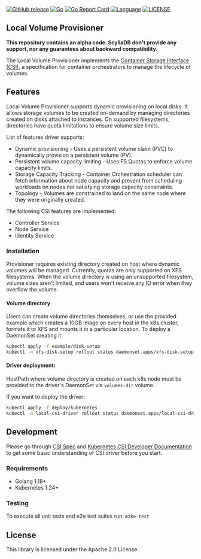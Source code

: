 [![GitHub release](https://img.shields.io/github/tag/scylladb/k8s-local-volume-provisioner.svg?label=release)](https://github.com/scylladb/k8s-local-volume-provisioner/releases)
[![Go](https://github.com/scylladb/k8s-local-volume-provisioner/actions/workflows/build-test.yaml/badge.svg?branch=master)](https://github.com/scylladb/k8s-local-volume-provisioner/actions/workflows/build-test.yaml?query=branch%3Amaster)
[![Go Report Card](https://goreportcard.com/badge/github.com/scylladb/k8s-local-volume-provisioner)](https://goreportcard.com/report/github.com/scylladb/k8s-local-volume-provisioner)
[![Language](https://img.shields.io/badge/Language-Go-blue.svg)](https://golang.org/)
[![LICENSE](https://img.shields.io/github/license/scylladb/k8s-local-volume-provisioner.svg)](https://github.com/scylladb/k8s-local-volume-provisioner/blob/master/LICENSE)

## Local Volume Provisioner

**This repository contains an alpha code. ScyllaDB don't provide any support, nor any guarantees about backward compatibility.** 

The Local Volume Provisioner implements the [Container Storage Interface (CSI)](https://github.com/container-storage-interface/spec/blob/master/spec.md),
a specification for container orchestrators to manage the lifecycle of volumes.

## Features
Local Volume Provisioner supports dynamic provisioning on local disks. It allows storage volumes to be created on-demand
by managing directories created on disks attached to instances. On supported filesystems, directories have quota
limitations to ensure volume size limits.

List of features driver supports:
* Dynamic provisioning - Uses a persistent volume claim (PVC) to dynamically provision a persistent volume (PV).
* Persistent volume capacity limiting - Uses FS Quotas to enforce volume capacity limits.
* Storage Capacity Tracking - Container Orchestration scheduler can fetch information about node capacity and prevent 
from scheduling workloads on nodes not satisfying storage capacity constraints.
* Topology - Volumes are constrained to land on the same node where they were originally created. 

The following CSI features are implemented:
* Controller Service
* Node Service
* Identity Service

### Installation

Provisioner requires existing directory created on host where dynamic volumes will be managed.
Currently, quotas are only supported on XFS filesystems. When the volume directory is using an unsupported filesystem, 
volume sizes aren't limited, and users won't receive any IO error when they overflow the volume.

#### Volume directory
  
Users can create volume directories themselves, or use the provided example which creates a 10GB image on every host in 
the k8s cluster, formats it to XFS and mounts it in a particular location.
To deploy a DaemonSet creating it:
```sh
kubectl apply -f example/disk-setup
kubectl -n xfs-disk-setup rollout status daemonset.apps/xfs-disk-setup
```

#### Driver deployment:

HostPath where volume directory is created on each k8s node must be provided to the driver's DaemonSet via `volumes-dir`
volume.

If you want to deploy the driver:
```sh
kubectl apply -f deploy/kubernetes
kubectl -n local-csi-driver rollout status daemonset.apps/local-csi-driver
```

## Development
Please go through [CSI Spec](https://github.com/container-storage-interface/spec/blob/master/spec.md) and
[Kubernetes CSI Developer Documentation](https://kubernetes-csi.github.io/docs) to get some basic understanding of CSI 
driver before you start.

### Requirements
* Golang 1.18+
* Kubernetes 1.24+

### Testing
To execute all unit tests and e2e test suites run: `make test`

## License
This library is licensed under the Apache 2.0 License.
